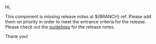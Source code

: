 Hi, </br>

This component is missing release notes at ${BRANCH} ref. Please add them on priority in order to meet the entrance criteria for the release. </br>
Please check out the [guidelines](https://github.com/opensearch-project/opensearch-plugins/blob/main/RELEASE_NOTES.md) for the release notes. </br>

Thank you!
